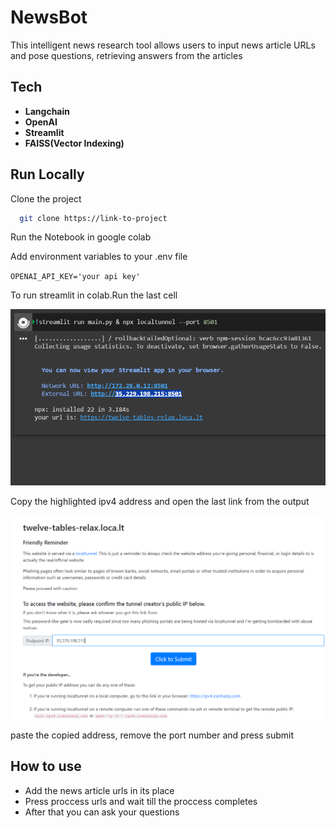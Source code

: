 
# NewsBot

This intelligent news research tool allows users to input news article URLs and pose questions, retrieving answers from the articles


## Tech 

* **Langchain**
* **OpenAI**
* **Streamlit**
* **FAISS(Vector Indexing)**



## Run Locally

Clone the project

```bash
  git clone https://link-to-project
```

Run the Notebook in google colab

Add  environment variables to your .env file

`OPENAI_API_KEY='your api key'`

To run streamlit in colab.Run the last cell

![Screenshot 1](screenshots/Screenshot_1.png)

Copy the highlighted ipv4 address and open the last link from the output

![Screenshot 2](screenshots/Screenshot_2.png)

paste the copied address, remove the port number and press submit
## How to use

* Add the news article urls in its place
* Press proccess urls and wait till the proccess completes
* After that you can ask your questions



